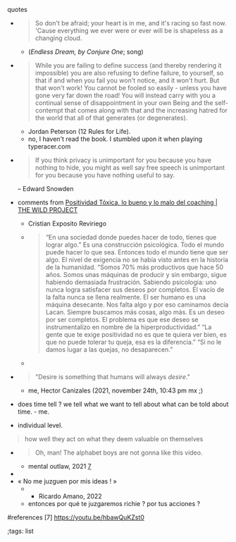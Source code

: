 quotes

- > So don't be afraid; your heart is in me, and it's racing so fast now. 
  > 'Cause everything we ever were or ever will be is shapeless as a changing cloud.

  - (*Endless Dream, by Conjure One*; song)
- > While you are failing to define success (and thereby rendering it 
  > impossible) you are also refusing to define failure, to yourself, so that
  > if and when you fail you won't notice, and it won't hurt. But that won't
  > work! You cannot be fooled so easily - unless you have gone very far down 
  > the road! You will instead carry with you a continual sense of 
  > disappointment in your own Being and the self-contempt that comes along 
  > with that and the increasing hatred for the world that all of that generates
  > (or degenerates).

  -	Jordan Peterson (12 Rules for Life).
  - no, I haven't read the book. I stumbled upon it when playing typeracer.com

- > If you think privacy is unimportant for you because you have nothing to
  > hide, you might as well say free speech is unimportant for you because you
  > have nothing useful to say.

  – Edward Snowden

- comments from [Positividad Tóxica, lo bueno y lo malo del coaching | THE WILD PROJECT](https://www.youtube.com/watch?v=P3RxGaw9buM)
	- Cristian Exposito Reviriego
	- >“En una sociedad donde puedes hacer de todo, tienes que lograr algo.”
	  > Es una construcción psicológica. Todo el mundo puede hacer lo que sea.
	  > Entonces todo el mundo tiene que ser algo.
	  > El nivel de exigencia no se había visto antes en la historia de la humanidad.
	  > “Somos 70% más productivos que hace 50 años. Somos unas máquinas de producir
	  > y sin embargo, sigue habiendo demasiada frustración. Sabiendo psicología:
	  > uno nunca logra satisfacer sus deseos por completos. El vacío de la falta
	  > nunca se llena realmente. El ser humano es una máquina desecante.
	  > Nos falta algo y por eso caminamos decía Lacan. Siempre buscamos más cosas, algo más.
	  > Es un deseo por ser completos.
	  > El problema es que ese deseo se instrumentalizo en nombre de la hiperproductividad.”
	  > “La gente que te exige positividad no es que te quiera ver bien, es que no puede tolerar tu queja, esa es la diferencia.”
	  > “Si no le damos lugar a las quejas, no desaparecen.”
	- 
- > "Desire is something that humans will always *desire*."

	- me, Hector Canizales (2021, november 24th, 10:43 pm mx ;)
- does time tell ? we tell what we want to tell about what can be told about time. - me.
-  individual level.
> how well they act on what they deem valuable on themselves


- > Oh, man! The alphabet boys are not gonna like this video.
  - mental outlaw, 2021 [7](#references)
- 
- « No me juzguen por mis ideas ! »
  - - Ricardo Amano, 2022
  - entonces por qué te juzgaremos richie ? por tus acciones ?


#references
[7] https://youtu.be/hbawQuKZst0

;tags: list
